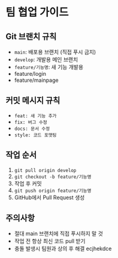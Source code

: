 # 팀 협업 가이드

## Git 브랜치 규칙
- `main`: 배포용 브랜치 (직접 푸시 금지)
- `develop`: 개발용 메인 브랜치
- `feature/기능명`: 새 기능 개발용
- feature/login
- feature/mainpage

## 커밋 메시지 규칙
- `feat: 새 기능 추가`
- `fix: 버그 수정`
- `docs: 문서 수정`
- `style: 코드 포맷팅`

## 작업 순서
1. `git pull origin develop`
2. `git checkout -b feature/기능명`
3. 작업 후 커밋
4. `git push origin feature/기능명`
5. GitHub에서 Pull Request 생성

## 주의사항
- 절대 main 브랜치에 직접 푸시하지 말 것
- 작업 전 항상 최신 코드 pull 받기
- 충돌 발생시 팀원과 상의 후 해결 ecjhekdce
